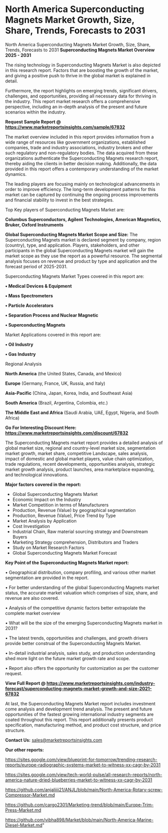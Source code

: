 # North America Superconducting Magnets Market Growth, Size, Share, Trends, Forecasts to 2031
 North America Superconducting Magnets Market Growth, Size, Share, Trends, Forecasts to 2031
<Strong> Superconducting Magnets Market Overview 2025 - 2031</strong>

The rising technology in Superconducting Magnets Market is also depicted in this research report. Factors that are boosting the growth of the market, and giving a positive push to thrive in the global market is explained in detail.

Furthermore, the report highlights on emerging trends, significant drivers, challenges, and opportunities, providing all necessary data for thriving in the industry. This report market research offers a comprehensive perspective, including an in-depth analysis of the present and future scenarios within the industry.

<strong>Request Sample Report @ <a href=https://www.marketreportsinsights.com/sample/67832>https://www.marketreportsinsights.com/sample/67832</a></strong>

The market overview included in this report provides information from a wide range of resources like government organizations, established companies, trade and industry associations, industry brokers and other such regulatory and non-regulatory bodies. The data acquired from these organizations authenticate the Superconducting Magnets research report, thereby aiding the clients in better decision making. Additionally, the data provided in this report offers a contemporary understanding of the market dynamics.

The leading players are focusing mainly on technological advancements in order to improve efficiency. The long-term development patterns for this market can be captured by continuing the ongoing process improvements and financial stability to invest in the best strategies.

Top Key players of Superconducting Magnets Market are:

<strong>Columbus Superconductors, Agilent Technologies, American Magnetics, Bruker, Oxford Instruments</strong>

<strong><b>Global Superconducting Magnets Market Scope and Size:</b></strong>
The Superconducting Magnets market is declared segment by company, region (country), type, and application. Players, stakeholders, and other participants in the global Superconducting Magnets market will gain the market scope as they use the report as a powerful resource. The segmental analysis focuses on revenue and product by type and application and the forecast period of 2025-2031.

Superconducting Magnets Market Types covered in this report are:

<strong>• Medical Devices & Equipment

• Mass Spectrometers

• Particle Accelerators

• Separation Process and Nuclear Magnetic

• Superconducting Magnets</strong>

Market Applications covered in this report are:

<strong>• Oil Industry

• Gas Industry</strong> 

Regional Analysis

<strong>North America</strong> (the United States, Canada, and Mexico)

<strong>Europe</strong> (Germany, France, UK, Russia, and Italy)

<strong>Asia-Pacific</strong> (China, Japan, Korea, India, and Southeast Asia)

<strong>South America</strong> (Brazil, Argentina, Colombia, etc.)

<strong>The Middle East and Africa</strong> (Saudi Arabia, UAE, Egypt, Nigeria, and South Africa)

<strong>Go For Interesting Discount Here: <a href=https://www.marketreportsinsights.com/discount/67832>https://www.marketreportsinsights.com/discount/67832</a></strong>

The Superconducting Magnets market report provides a detailed analysis of global market size, regional and country-level market size, segmentation market growth, market share, competitive Landscape, sales analysis, impact of domestic and global market players, value chain optimization, trade regulations, recent developments, opportunities analysis, strategic market growth analysis, product launches, area marketplace expanding, and technological innovations.

<strong><b>Major factors covered in the report:</b></strong>
<ul>
  <li>Global Superconducting Magnets Market </li>
  <li>Economic Impact on the Industry</li>
  <li>Market Competition in terms of Manufacturers</li>
  <li>Production, Revenue (Value) by geographical segmentation</li>
  <li>Production, Revenue (Value), Price Trend by Type</li>
  <li>Market Analysis by Application</li>
  <li>Cost Investigation</li>
  <li>Industrial Chain, Raw material sourcing strategy and Downstream Buyers</li>
  <li>Marketing Strategy comprehension, Distributors and Traders</li>
  <li>Study on Market Research Factors</li>
  <li>Global Superconducting Magnets Market Forecast</li>
</ul>

<strong><b>Key Point of the Superconducting Magnets Market report:</b></strong>

• Geographical distribution, company profiling, and various other market segmentation are provided in the report.

• For better understanding of the global Superconducting Magnets market status, the accurate market valuation which comprises of size, share, and revenue are also covered.

• Analysis of the competitive dynamic factors better extrapolate the complete market overview

• What will be the size of the emerging Superconducting Magnets market in 2031?

• The latest trends, opportunities and challenges, and growth drivers provide better construal of the Superconducting Magnets Market.

• In-detail industrial analysis, sales study, and production understanding shed more light on the future market growth rate and scope.

• Report also offers the opportunity for customization as per the customer request.

<strong><b>View Full Report @ <a href=https://www.marketreportsinsights.com/industry-forecast/superconducting-magnets-market-growth-and-size-2021-67832>https://www.marketreportsinsights.com/industry-forecast/superconducting-magnets-market-growth-and-size-2021-67832</a></b></strong>


At last, the Superconducting Magnets Market report includes investment come analysis and development trend analysis. The present and future opportunities of the fastest growing international industry segments are coated throughout this report. This report additionally presents product specification, manufacturing method, and product cost structure, and price structure.

<strong>Contact Us:</strong>
sales@marketreportsinsights.com

<strong>Our other reports:</strong>

<a href=https://sites.google.com/view/blueprint-for-tomorrow/trending-research-reports/europe-radiographic-systems-market-to-witness-xx-cagr-by-2031>https://sites.google.com/view/blueprint-for-tomorrow/trending-research-reports/europe-radiographic-systems-market-to-witness-xx-cagr-by-2031</a>

<a href=https://sites.google.com/view/tech-world-pulse/all-research-reports/north-america-nature-dried-blueberries-market-to-witness-xx-cagr-by-2031>https://sites.google.com/view/tech-world-pulse/all-research-reports/north-america-nature-dried-blueberries-market-to-witness-xx-cagr-by-2031</a>

<a href=https://github.com/anjaliiii21/ANJL/blob/main/North-America-Rotary-screw-Compressor-Market.md>https://github.com/anjaliiii21/ANJL/blob/main/North-America-Rotary-screw-Compressor-Market.md</a>

<a href=https://github.com/cargo2301/Marketing-trend/blob/main/Europe-Trim-Press-Market.md>https://github.com/cargo2301/Marketing-trend/blob/main/Europe-Trim-Press-Market.md</a>

<a href=https://github.com/vibha898/Market/blob/main/North-America-Marine-Diesel-Market.md>https://github.com/vibha898/Market/blob/main/North-America-Marine-Diesel-Market.md</a>"

